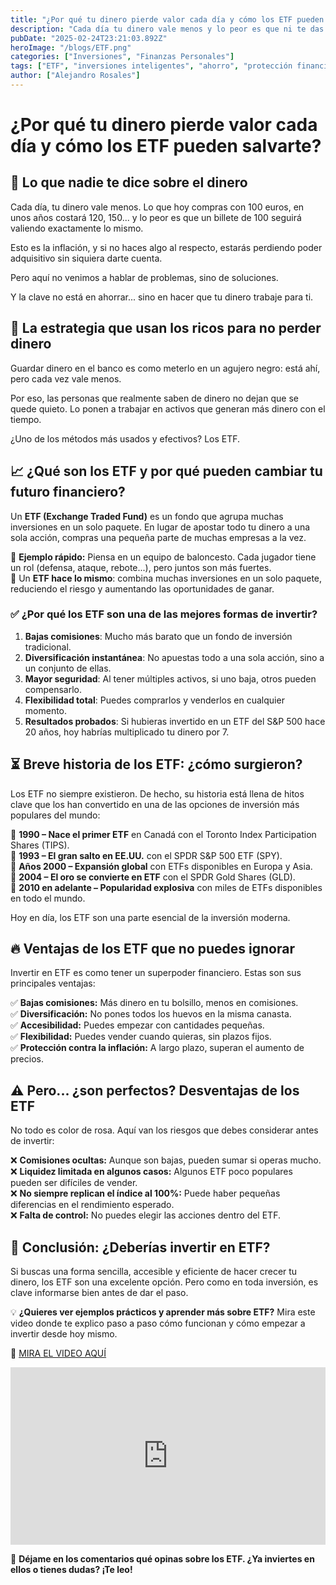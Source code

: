 ```yaml
---
title: "¿Por qué tu dinero pierde valor cada día y cómo los ETF pueden salvarte?"
description: "Cada día tu dinero vale menos y lo peor es que ni te das cuenta. Descubre por qué los ETF pueden ser la clave para proteger tu patrimonio y hacerlo crecer sin complicaciones."
pubDate: "2025-02-24T23:21:03.892Z"
heroImage: "/blogs/ETF.png"
categories: ["Inversiones", "Finanzas Personales"]
tags: ["ETF", "inversiones inteligentes", "ahorro", "protección financiera", "crecimiento del dinero"]
author: ["Alejandro Rosales"]
---
```


# ¿Por qué tu dinero pierde valor cada día y cómo los ETF pueden salvarte?  

## 💸 Lo que nadie te dice sobre el dinero  
Cada día, tu dinero vale menos. Lo que hoy compras con 100 euros, en unos años costará 120, 150... y lo peor es que un billete de 100 seguirá valiendo exactamente lo mismo.  

Esto es la inflación, y si no haces algo al respecto, estarás perdiendo poder adquisitivo sin siquiera darte cuenta.   

Pero aquí no venimos a hablar de problemas, sino de soluciones.  

Y la clave no está en ahorrar... sino en hacer que tu dinero trabaje para ti.  

## 🚀 La estrategia que usan los ricos para no perder dinero  
Guardar dinero en el banco es como meterlo en un agujero negro: está ahí, pero cada vez vale menos.  

Por eso, las personas que realmente saben de dinero no dejan que se quede quieto. Lo ponen a trabajar en activos que generan más dinero con el tiempo.  

¿Uno de los métodos más usados y efectivos? Los ETF.  

## 📈 ¿Qué son los ETF y por qué pueden cambiar tu futuro financiero?  
Un **ETF (Exchange Traded Fund)** es un fondo que agrupa muchas inversiones en un solo paquete. En lugar de apostar todo tu dinero a una sola acción, compras una pequeña parte de muchas empresas a la vez.  

🔹 **Ejemplo rápido:** Piensa en un equipo de baloncesto. Cada jugador tiene un rol (defensa, ataque, rebote...), pero juntos son más fuertes.  
🔹 Un **ETF hace lo mismo**: combina muchas inversiones en un solo paquete, reduciendo el riesgo y aumentando las oportunidades de ganar.  

### ✅ ¿Por qué los ETF son una de las mejores formas de invertir?  
1. **Bajas comisiones**: Mucho más barato que un fondo de inversión tradicional.  
2. **Diversificación instantánea**: No apuestas todo a una sola acción, sino a un conjunto de ellas.  
3. **Mayor seguridad**: Al tener múltiples activos, si uno baja, otros pueden compensarlo.  
4. **Flexibilidad total**: Puedes comprarlos y venderlos en cualquier momento.  
5. **Resultados probados**: Si hubieras invertido en un ETF del S&P 500 hace 20 años, hoy habrías multiplicado tu dinero por 7.  

## ⏳ Breve historia de los ETF: ¿cómo surgieron?  
Los ETF no siempre existieron. De hecho, su historia está llena de hitos clave que los han convertido en una de las opciones de inversión más populares del mundo:  

📌 **1990 – Nace el primer ETF** en Canadá con el Toronto Index Participation Shares (TIPS).  
📌 **1993 – El gran salto en EE.UU.** con el SPDR S&P 500 ETF (SPY).  
📌 **Años 2000 – Expansión global** con ETFs disponibles en Europa y Asia.  
📌 **2004 – El oro se convierte en ETF** con el SPDR Gold Shares (GLD).  
📌 **2010 en adelante – Popularidad explosiva** con miles de ETFs disponibles en todo el mundo.  

Hoy en día, los ETF son una parte esencial de la inversión moderna.  

## 🔥 Ventajas de los ETF que no puedes ignorar  
Invertir en ETF es como tener un superpoder financiero. Estas son sus principales ventajas:  

✅ **Bajas comisiones:** Más dinero en tu bolsillo, menos en comisiones.  
✅ **Diversificación:** No pones todos los huevos en la misma canasta.  
✅ **Accesibilidad:** Puedes empezar con cantidades pequeñas.  
✅ **Flexibilidad:** Puedes vender cuando quieras, sin plazos fijos.  
✅ **Protección contra la inflación:** A largo plazo, superan el aumento de precios.  

## ⚠️ Pero... ¿son perfectos? Desventajas de los ETF  
No todo es color de rosa. Aquí van los riesgos que debes considerar antes de invertir:  

❌ **Comisiones ocultas:** Aunque son bajas, pueden sumar si operas mucho.  
❌ **Liquidez limitada en algunos casos:** Algunos ETF poco populares pueden ser difíciles de vender.  
❌ **No siempre replican el índice al 100%:** Puede haber pequeñas diferencias en el rendimiento esperado.  
❌ **Falta de control:** No puedes elegir las acciones dentro del ETF.  

## 🎯 Conclusión: ¿Deberías invertir en ETF?  
Si buscas una forma sencilla, accesible y eficiente de hacer crecer tu dinero, los ETF son una excelente opción. Pero como en toda inversión, es clave informarse bien antes de dar el paso.  

💡 **¿Quieres ver ejemplos prácticos y aprender más sobre ETF?** Mira este video donde te explico paso a paso cómo funcionan y cómo empezar a invertir desde hoy mismo.  

🎥 [MIRA EL VIDEO AQUÍ](https://www.youtube.com/watch?v=Gl-1QFoedtw)

<div class="iframe-container" style="position: relative; width: 100%; height: 0; padding-bottom: 56.25%; overflow: hidden;">
  <iframe width="560" height="315" src="https://www.youtube.com/embed/Gl-1QFoedtw?si=M62MQVrZ675PhRn8" title="YouTube video player" frameborder="0" allow="accelerometer; autoplay; clipboard-write; encrypted-media; gyroscope; picture-in-picture; web-share" allowfullscreen style="position: absolute; top: 0; left: 0; width: 100%; height: 100%; border: none;"></iframe>
</div>  

📢 **Déjame en los comentarios qué opinas sobre los ETF. ¿Ya inviertes en ellos o tienes dudas? ¡Te leo!**  
